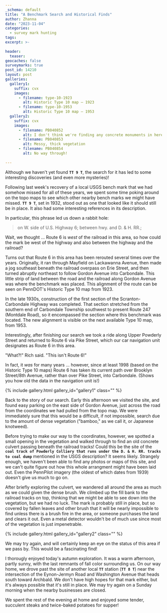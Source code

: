 ```yaml
---
_schema: default
title: "A Benchmark Search and Historical Finds"
author: Zhanna
date: "2023-11-04"
categories: 
  - survey mark hunting
tags:
excerpt: >-
  
header:
  teaser:
geocaches: false
surveymarks: true
post_id: 14210
layout: post
galleries:
  gallery1:
    suffix: cvx
    images:
      - filename: type-10-1923
        alt: Historic Type 10 map – 1923
      - filename: type-10-1953
        alt: Historic Type 10 map – 1953
  gallery2:
    suffix: cvx
    images:
      - filename: PB040852
        alt: I don't think we're finding any concrete monuments in here!
      - filename: PB040853
        alt: Messy, thick vegetation  
      - filename: PB040854
        alt: No way through!                         
    
---
```


Although we haven't yet found **`TT 9 T`**, the search for it has led to some interesting discoveries (and even more mysteries)! 

Following last week's recovery of a local USGS bench mark that we had somehow missed for all of these years, we spent some time poking around on the topo maps to see which other nearby bench marks we might have missed. **`TT 9 T`**, set in 1932, stood out as one that looked like it should still be in place. It also had some interesting references in its description.

In particular, this phrase led us down a rabbit hole:

> on W. side of U.S. Highway 6; between hwy. and D. & H. RR.;

Wait, we thought ... Route 6 is _west_ of the railroad in this area, so how could the mark be west of the highway and also between the highway and the railroad?

Turns out that Route 6 in this area has been rerouted several times over the years. Originally, it ran through Mayfield on Lackawanna Avenue, then made a jog southeast beneath the railroad overpass on Erie Street, and then turned abruptly northeast to follow Gordon Avenue into Carbondale. This little strip of land between the road and the railroad along Gordon Avenue was where the benchmark was placed. This alignment of the route can be seen on PennDOT's Historic Type 10 map from 1923.

In the late 1930s, construction of the first section of the Scranton-Carbondale Highway was completed. That section stretched from the southern end of Carbondale Township southwest to present Route 247 (Montdale Road), so it encompassed the section where this benchmark was located. The new alignment is visible on the next available Type 10 map, from 1953.

Interestingly, after finishing our search we took a ride along Upper Powderly Street and returned to Route 6 via Pike Street, which our car navigation unit designates as Route 6 in this area. 

"What?!" Rich said. "This isn't Route 6!" 

In fact, it _was_ for many years ... however, since at least 1998 (based on the Historic Type 10 maps) Route 6 has taken its current path over Brooklyn Street/8th Avenue, rather than over Pike Street, into Carbondale. (Shows you how old the data in the navigation unit is!)

{% include gallery.html gallery_id="gallery1" class="" %}

Back to the story of our search. Early this afternoon we visited the site, and found easy parking on the east side of Gordon Avenue, just across the road from the coordinates we had pulled from the topo map. We were immediately sure that this would be a difficult, if not impossible, search due to the amount of dense vegetation ("bamboo," as we call it, or Japanese knotweed). 

Before trying to make our way to the coordinates, however, we spotted a small opening in the vegetation and walked through to find an old concrete culvert passing beneath the railroad tracks! Could this be the site of the **`coal track of Powderly Colliery that runs under the D. & H. RR. tracks to coal dump`** mentioned in the USGS description? It seems likely. Strangely enough, we haven't been able to find any photos or maps of this site, and we can't quite figure out how this whole arrangment might have been laid out. Even the PennPilot imagery (the oldest of which dates from 1939) doesn't give us much to go on.

After briefly exploring the culvert, we wandered all around the area as much as we could given the dense brush. We climbed up the fill bank to the railroad tracks on top, thinking that we might be able to see down into the vegetation, but we had no luck. The mark is probably still in place, but so covered by fallen leaves and other brush that it will be nearly impossible to find unless there is a brush fire in the area, or someone purchases the land and clears it out. Even a metal detector wouldn't be of much use since most of the vegetation is just impenetrable.

{% include gallery.html gallery_id="gallery2" class="" %}

We may try again, and will certainly keep an eye on the status of this area if we pass by. This would be a fascinating find! 

I thorougly enjoyed today's autumn exploration. It was a warm afternoon, partly sunny, with the last remnants of fall color surrounding us. On our way home, we drove past the site of another local **`TT`** station (**`TT 8 T`**) near the intersection of the Eynon-Jermyn Road and Washington Avenue that heads south toward Archbald. We don't have high hopes for that mark either, but it's always possible that it's still in place. We may try again on a Sunday morning when the nearby businesses are closed.

We spent the rest of the evening at home and enjoyed some tender, succulent steaks and twice-baked potatoes for supper! 